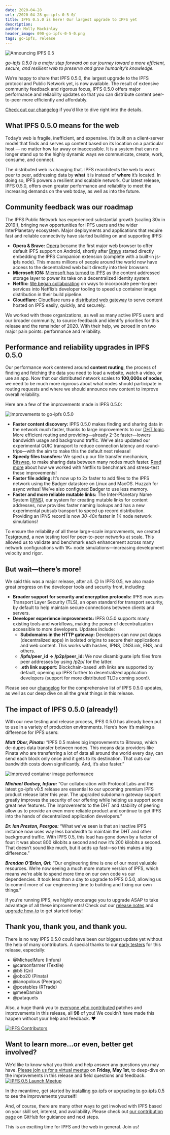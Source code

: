 ```yaml
---
date: 2020-04-28
url: /2020-04-28-go-ipfs-0-5-0/
title: IPFS 0.5.0 is here! Our largest upgrade to IPFS yet
description:
author: Molly Mackinlay
header_image: 090-go-ipfs-0-5-0.png
tags: go-ipfs, release
---
```


![Announcing IPFS 0.5](/header_images/090-go-ipfs-0-5-0.png)

_go-ipfs 0.5.0 is a major step forward on our journey toward a more efficient, secure, and resilient web to preserve and grow humanity’s knowledge._

We’re happy to share that IPFS 0.5.0, the largest upgrade to the IPFS protocol and Public Network yet, is now available. The result of extensive community feedback and rigorous focus, IPFS 0.5.0 offers major performance and reliability updates so that you can distribute content peer-to-peer more efficiently and affordably.

[Check out our changelog](https://github.com/ipfs/go-ipfs/blob/master/CHANGELOG.md) if you’d like to dive right into the details.

## What IPFS 0.5.0 means for the web

Today’s web is fragile, inefficient, and expensive. It’s built on a client-server model that finds and serves up content based on its location on a particular host — no matter how far away or inaccessible. It is a system that can no longer stand up to the highly dynamic ways we communicate, create, work, consume, and connect.

The distributed web is changing that. IPFS rearchitects the web to work peer to peer, addressing data by **what** it is instead of **where** it’s located. In doing so, IPFS powers a resilient and scalable network. Our latest release, IPFS 0.5.0, offers even greater performance and reliability to meet the increasing demands on the web today, as well as into the future.

## Community feedback was our roadmap

The IPFS Public Network has experienced substantial growth (scaling 30x in 2019!), bringing new opportunities for IPFS users and the wider InterPlanetary ecosystem. Major deployments and applications that require fast and reliable connectivity have started building on and supporting IPFS:

- **Opera & Brave:** [Opera](https://blog.ipfs.io/2020-03-30-ipfs-in-opera-for-android/) became the first major web browser to offer default IPFS support on Android, shortly after [Brave](https://blog.ipfs.io/2019-10-08-ipfs-browsers-update/) started directly embedding the IPFS Companion extension (complete with a built-in js-ipfs node). This means millions of people around the world now have access to the decentralized web built directly into their browsers.
- **Microsoft ION:** [Microsoft has turned to IPFS](https://techcommunity.microsoft.com/t5/azure-active-directory-identity/toward-scalable-decentralized-identifier-systems/ba-p/560168) as the content addressed storage layer to power its take on a decentralized identity system.
- **Netflix:** [We began collaborating](https://blog.ipfs.io/2020-02-14-improved-bitswap-for-container-distribution/) on ways to incorporate peer-to-peer services into Netflix’s developer tooling to speed up container image distribution in their build pipeline.
- **Cloudflare:** Cloudflare runs a [distributed web gateway](https://www.cloudflare.com/distributed-web-gateway/) to serve content hosted on IPFS easily, quickly, and securely.

We worked with these organizations, as well as many active IPFS users and our broader community, to source feedback and identify priorities for this release and the remainder of 2020. With their help, we zeroed in on two major pain points: performance and reliability.

## Performance and reliability upgrades in IPFS 0.5.0

Our performance work centered around **content routing**, the process of finding and fetching the data you need to load a website, watch a video, or use an app. Now that our distributed network scales to **100,000s of nodes**, we need to be much more rigorous about what nodes should participate in routing requests and where we should announce new content to improve overall reliability.

Here are a few of the improvements made in IPFS 0.5.0:

![Improvements to go-ipfs 0.5.0](/090-go-ipfs-0-5-0/0.5-Infographic.png)

- **Faster content discovery:** IPFS 0.5.0 makes finding and sharing data in the network much faster, thanks to large improvements to our [DHT logic](https://docs.ipfs.io/concepts/dht/). More efficient routing and providing—already 2-3x faster—lowers bandwidth usage and background traffic. We’ve also updated our experimental QUIC transport to reduce connection latency and round-trips—with the aim to make this the default next release!
- **Speedy files transfers:** We sped up our file transfer mechanism, [Bitswap](https://docs.ipfs.io/concepts/bitswap/), to make sharing data between many nodes much faster. [Read more](https://blog.ipfs.io/2020-02-14-improved-bitswap-for-container-distribution/) about how we worked with Netflix to benchmark and stress-test these improvements!
- **Faster file adding:** It’s now up to 2x faster to add files to the IPFS network using the Badger datastore on Linux and MacOS. Huzzah for async writes! We’ve also configured Badger to use less memory.
- **Faster and more reliable mutable links:** The Inter-Planetary Name System ([IPNS](https://docs.ipfs.io/concepts/ipns/)), our system for creating mutable links for content addresses, now provides faster naming lookups and has a new experimental pubsub transport to speed up record distribution. Providing an IPNS record is now _30-40x_ faster in 1K node network simulations!

To ensure the reliability of all these large-scale improvements, we created [Testground](http://testground.ipfs.team/), a new testing tool for peer-to-peer networks at scale. This allowed us to validate and benchmark each enhancement across many network configurations with 1K+ node simulations—increasing development velocity and rigor.

## But wait—there’s more!

We said this was a major release, after all. 😉 In IPFS 0.5, we also made great progress on the developer tools and security front, including:

- **Broader support for security and encryption protocols:** IPFS now uses Transport Layer Security (TLS), an open standard for transport security, by default to help maintain secure connections between clients and servers.
- **Developer experience improvements:** IPFS 0.5.0 supports many existing tools and workflows, making the power of decentralization accessible to more developers. Updates include:
  - **Subdomains in the HTTP gateway:** Developers can now put dapps (decentralized apps) in isolated origins to secure their applications and web content. This works with hashes, IPNS, DNSLink, ENS, and others.
  - **/ipfs/peer_id → /p2p/peer_id:** We now disambiguate ipfs files from peer addresses by using /p2p/ for the latter.
  - **.eth link support:** Blockchain-based .eth links are supported by default, opening up IPFS further to decentralized application developers (support for more distributed TLDs coming soon!).

Please see our [changelog](https://github.com/ipfs/go-ipfs/blob/master/CHANGELOG.md) for the comprehensive list of IPFS 0.5.0 updates, as well as our deep dive on all the great things in this release.

## The impact of IPFS 0.5.0 (already!)

With our new testing and release process, IPFS 0.5.0 has already been put to use in a variety of production environments. Here’s how it’s making a difference for IPFS users:

**_Matt Ober, Pinata:_** “IPFS 0.5 makes big improvements to Bitswap, which de-dupes data transfer between nodes. This means data providers like Pinata who are transferring a lot of data all around the world every day, can send each block only once and it gets to its destination. That cuts our bandwidth costs down significantly. And, it’s also faster.”

![Improved container image performance](/090-go-ipfs-0-5-0/container-image.png)

**_Michael Godsey, Infura:_** “Our collaboration with Protocol Labs and the latest go-ipfs v0.5 release are essential to our upcoming premium IPFS product release later this year. The upgraded subdomain gateway support greatly improves the security of our offering while helping us support some great new features. The improvements to the DHT and stability of peering allow us to provide an even more reliable product and continue to get IPFS into the hands of decentralized application developers.”

**_Dr. Ian Preston, Peergos:_** “What we’ve seen is that an inactive IPFS instance now uses way less bandwidth to maintain the DHT and other background traffic. With IPFS 0.5, this load has gone down by a factor of four: it was about 800 kilobits a second and now it’s 200 kilobits a second. That doesn’t sound like much, but it adds up fast—so this makes a big difference.”

**_Brendan O’Brien, Qri:_** “Our engineering time is one of our most valuable resources. We’re now seeing a much more mature version of IPFS, which means we're able to spend more time on our own code vs our dependencies. It took less than a day to upgrade to IPFS 0.5.0, allowing us to commit more of our engineering time to building and fixing our own things.”

If you’re running IPFS, we highly encourage you to upgrade ASAP to take advantage of all these improvements! Check out our [release notes](https://docs.ipfs.io/recent-releases/go-ipfs-0-5/) and [upgrade how-to](https://docs.ipfs.io/recent-releases/go-ipfs-0-5/update-procedure) to get started today!

## Thank you, thank you, and thank you.

There is no way IPFS 0.5.0 could have been our biggest update yet without the help of many contributors. A special thanks to our [early testers](https://github.com/ipfs/go-ipfs/blob/master/docs/EARLY_TESTERS.md) for this release, especially:

- @MichaelMure (Infura)
- @carsonfarmer (Textile)
- @b5 (Qri)
- @obo20 (Pinata)
- @ianopolous (Peergos)
- @postables (RTrade)
- @meeDamian
- @pataquets

Also, a huge thank you to [everyone who contributed](https://github.com/ipfs/go-ipfs/blob/master/CHANGELOG.md#contributors) patches and improvements in this release, all **98** of you! We couldn’t have made this happen without your help and feedback. ❤

[![IPFS Contributors](/090-go-ipfs-0-5-0/ipfs-contributors.png)](https://github.com/ipfs/go-ipfs/blob/master/CHANGELOG.md#contributors)

## Want to learn more...or even, better get involved?

We’d like to know what you think and help answer any questions you may have. [Please join us for a virtual meetup](https://www.meetup.com/San-Francisco-IPFS/events/270212268/) on **Friday, May 1st**, to deep-dive on the improvements in this release and field questions and feedback.
[![IPFS 0.5 Launch Meetup](/090-go-ipfs-0-5-0/Launch-Meetup.png)](https://www.meetup.com/San-Francisco-IPFS/events/270212268/)

In the meantime, get started by [installing go-ipfs](https://dist.ipfs.io/#go-ipfs) or [upgrading to go-ipfs 0.5](https://docs.ipfs.io/recent-releases/go-ipfs-0-5/update-procedure) to see the improvements yourself!

And, of course, there are many other ways to get involved with IPFS based on your skill set, interest, and availability. Please check out [our contribution page](https://github.com/ipfs/community/blob/master/CONTRIBUTING.md) on GitHub for guidance and next steps.

This is an exciting time for IPFS and the web in general. Join us!
